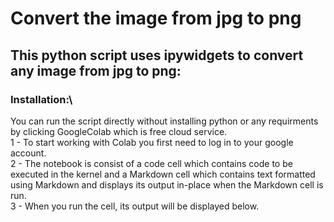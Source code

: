 # Convert the image from jpg to png


## This python script uses ipywidgets to convert any image from jpg to png:


### Installation:\

You can run the script directly without installing python or any requirments by clicking GoogleColab which is free cloud service.\
1 - To start working with Colab you first need to log in to your google account.\
2 - The notebook is consist of a code cell which contains code to be executed in the kernel and a Markdown cell which contains text formatted using Markdown and displays its output in-place when the Markdown cell is run.\
3 - When you run the cell, its output will be displayed below.
